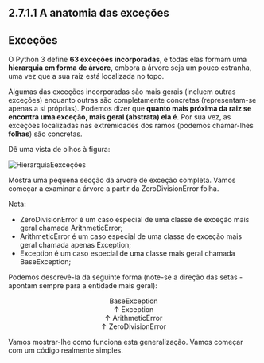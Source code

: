 ## 2.7.1.1 A anatomia das exceções

## Exceções

O Python 3 define **63 exceções incorporadas**, e todas elas formam uma **hierarquia em forma de árvore**, embora a árvore seja um pouco estranha, uma vez que a sua raiz está localizada no topo.  

Algumas das exceções incorporadas são mais gerais (incluem outras exceções) enquanto outras são completamente concretas (representam-se apenas a si próprias). Podemos dizer que **quanto mais próxima da raiz se encontra uma exceção, mais geral (abstrata) ela é**. Por sua vez, as exceções localizadas nas extremidades dos ramos (podemos chamar-lhes **folhas**) são concretas.

Dê uma vista de olhos à figura:

![HierarquiaEexceções](../Imagens/HierarquiaEexcecoes.jpg)

Mostra uma pequena secção da árvore de exceção completa. Vamos começar a examinar a árvore a partir da ZeroDivisionError folha.

Nota:

* ZeroDivisionError é um caso especial de uma classe de exceção mais geral chamada ArithmeticError;
* ArithmeticError é um caso especial de uma classe de exceção mais geral chamada apenas Exception;
* Exception é um caso especial de uma classe mais geral chamada BaseException;

Podemos descrevê-la da seguinte forma (note-se a direção das setas - apontam sempre para a entidade mais geral):

<center>
  BaseException
  <br>↑
  Exception
  <br>↑
  ArithmeticError
  <br>↑
  ZeroDivisionError
</center>


Vamos mostrar-lhe como funciona esta generalização. Vamos começar com um código realmente simples.